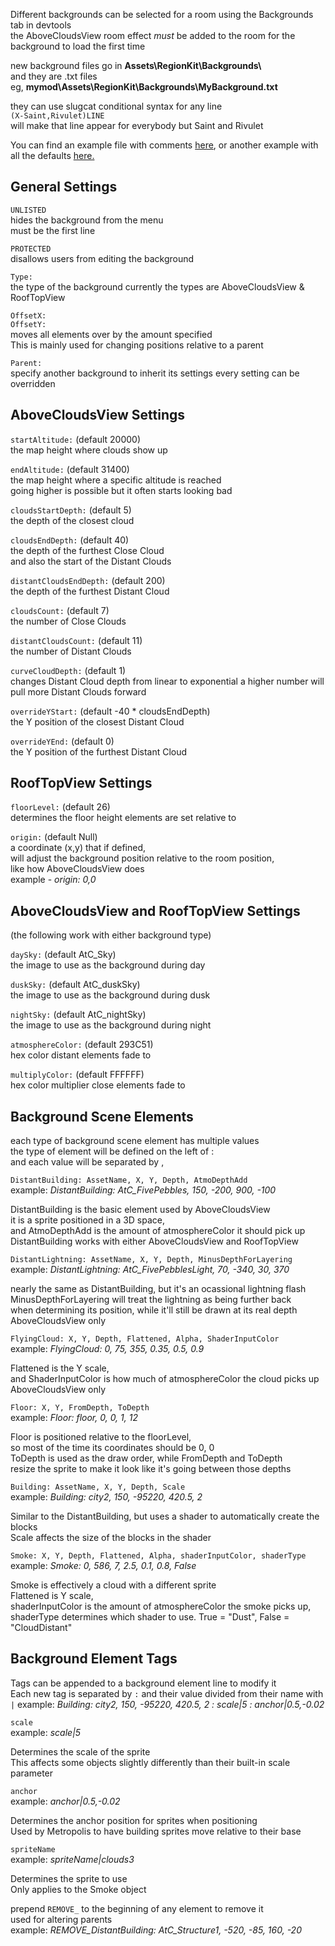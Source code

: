 Different backgrounds can be selected for a room using the Backgrounds tab in devtools  
the AboveCloudsView room effect *must* be added to the room for the background to load the first time  

new background files go in **Assets\RegionKit\Backgrounds\\**  
and they are .txt files  
eg, **mymod\Assets\RegionKit\Backgrounds\MyBackground.txt**

they can use slugcat conditional syntax for any line  
`(X-Saint,Rivulet)LINE`  
will make that line appear for everybody but Saint and Rivulet

You can find an example file with comments [here](BackgroundBuilderExample.txt), or another example with all the defaults [here.](BackgroundBuilderExample2.txt)

## General Settings

`UNLISTED`  
hides the background from the menu  
must be the first line

`PROTECTED`  
disallows users from editing the background

`Type:`  
the type of the background
currently the types are AboveCloudsView & RoofTopView

`OffsetX:`  
`OffsetY:`  
moves all elements over by the amount specified  
This is mainly used for changing positions relative to a parent

`Parent:`  
specify another background to inherit its settings
every setting can be overridden



## AboveCloudsView Settings

`startAltitude:` (default 20000)  
the map height where clouds show up

`endAltitude:` (default 31400)  
the map height where a specific altitude is reached  
going higher is possible but it often starts looking bad

`cloudsStartDepth:` (default 5)  
the depth of the closest cloud

`cloudsEndDepth:` (default 40)  
the depth of the furthest Close Cloud  
and also the start of the Distant Clouds

`distantCloudsEndDepth:` (default 200)  
the depth of the furthest Distant Cloud

`cloudsCount:` (default 7)  
the number of Close Clouds

`distantCloudsCount:` (default 11)  
the number of Distant Clouds

`curveCloudDepth:` (default 1)  
changes Distant Cloud depth from linear to exponential
a higher number will pull more Distant Clouds forward

`overrideYStart:` (default -40 * cloudsEndDepth)  
the Y position of the closest Distant Cloud

`overrideYEnd:` (default 0)  
the Y position of the furthest Distant Cloud


## RoofTopView Settings  
`floorLevel:` (default 26)  
determines the floor height elements are set relative to

`origin:` (default Null)  
a coordinate (x,y) that if defined,  
will adjust the background position relative to the room position,  
like how AboveCloudsView does  
example - *origin: 0,0*


## AboveCloudsView and RoofTopView Settings  
(the following work with either background type)  

`daySky:` (default AtC_Sky)  
the image to use as the background during day

`duskSky:` (default AtC_duskSky)  
the image to use as the background during dusk

`nightSky:` (default AtC_nightSky)  
the image to use as the background during night

`atmosphereColor:` (default 293C51)  
hex color distant elements fade to

`multiplyColor:` (default FFFFFF)  
hex color multiplier close elements fade to


## Background Scene Elements

each type of background scene element has multiple values  
the type of element will be defined on the left of :  
and each value will be separated by ,

`DistantBuilding: AssetName, X, Y, Depth, AtmoDepthAdd`  
example: *DistantBuilding: AtC_FivePebbles, 150, -200, 900, -100*

DistantBuilding is the basic element used by AboveCloudsView  
it is a sprite positioned in a 3D space,  
and AtmoDepthAdd is the amount of atmosphereColor it should pick up  
DistantBuilding works with either AboveCloudsView and RoofTopView

`DistantLightning: AssetName, X, Y, Depth, MinusDepthForLayering`  
example: *DistantLightning: AtC_FivePebblesLight, 70, -340, 30, 370*

nearly the same as DistantBuilding, but it's an ocassional lightning flash  
MinusDepthForLayering will treat the lightning as being further back  
when determining its position, while it'll still be drawn at its real depth  
AboveCloudsView only

`FlyingCloud: X, Y, Depth, Flattened, Alpha, ShaderInputColor`  
example: *FlyingCloud: 0, 75, 355, 0.35, 0.5, 0.9*

Flattened is the Y scale,  
and ShaderInputColor is how much of atmosphereColor the cloud picks up  
AboveCloudsView only

`Floor: X, Y, FromDepth, ToDepth`  
example: *Floor: floor, 0, 0, 1, 12*

Floor is positioned relative to the floorLevel,  
so most of the time its coordinates should be 0, 0  
ToDepth is used as the draw order, while FromDepth and ToDepth  
resize the sprite to make it look like it's going between those depths

`Building: AssetName, X, Y, Depth, Scale`  
example: *Building: city2, 150, -95220, 420.5, 2*  

Similar to the DistantBuilding, but uses a shader to automatically create the blocks  
Scale affects the size of the blocks in the shader

`Smoke: X, Y, Depth, Flattened, Alpha, shaderInputColor, shaderType`  
example: *Smoke: 0, 586, 7, 2.5, 0.1, 0.8, False*

Smoke is effectively a cloud with a different sprite  
Flattened is Y scale,  
shaderInputColor is the amount of atmosphereColor the smoke picks up,  
shaderType determines which shader to use. True = "Dust", False = "CloudDistant"


## Background Element Tags  

Tags can be appended to a background element line to modify it  
Each new tag is separated by ` : ` and their value divided from their name with `|`
example: *Building: city2, 150, -95220, 420.5, 2 : scale|5 : anchor|0.5,-0.02*

`scale`  
example: *scale|5*

Determines the scale of the sprite  
This affects some objects slightly differently than their built-in scale parameter

`anchor`  
example: *anchor|0.5,-0.02*

Determines the anchor position for sprites when positioning  
Used by Metropolis to have building sprites move relative to their base

`spriteName`  
example: *spriteName|clouds3*

Determines the sprite to use  
Only applies to the Smoke object


prepend `REMOVE_` to the beginning of any element to remove it  
used for altering parents  
example: *REMOVE_DistantBuilding: AtC_Structure1, -520, -85, 160, -20*
